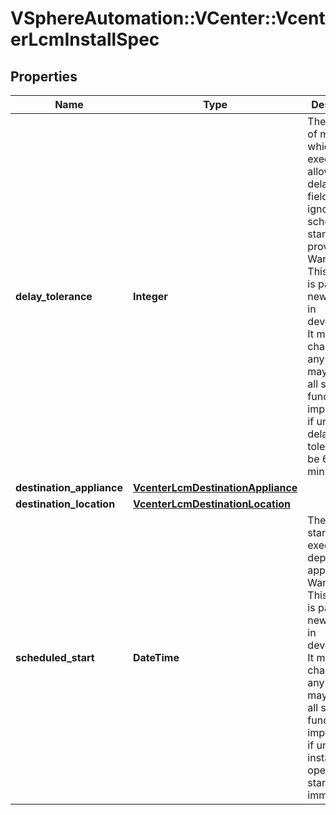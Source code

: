 # VSphereAutomation::VCenter::VcenterLcmInstallSpec

## Properties
Name | Type | Description | Notes
------------ | ------------- | ------------- | -------------
**delay_tolerance** | **Integer** | The amount of minutes by which the execution is allowed to be delayed. This field will be ignored if scheduled start is not provided. Warning: This attribute is part of a new feature in development. It may be changed at any time and may not have all supported functionality implemented. if unset, the delay tolerance will be 60 minutes. | [optional] 
**destination_appliance** | [**VcenterLcmDestinationAppliance**](VcenterLcmDestinationAppliance.md) |  | 
**destination_location** | [**VcenterLcmDestinationLocation**](VcenterLcmDestinationLocation.md) |  | 
**scheduled_start** | **DateTime** | The time to start the execution of deploying an appliance. Warning: This attribute is part of a new feature in development. It may be changed at any time and may not have all supported functionality implemented. if unset, the install operation will start immediately. | [optional] 


